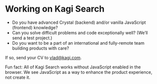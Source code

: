# Working on Kagi Search

- Do you have advanced Crystal (backend) and/or vanilla JavaScript (frontend) knowledge?
- Can you solve difficult problems and code exceptionally well? (We’ll send a test project.)
- Do you want to be a part of an international and fully-remote team building products with care?

If so, send your CV to [vlad@kagi.com](mailto:vlad@kagi.com).

Fun fact: All of Kagi Search works without JavaScript enabled in the browser. We see JavaScript as a way to enhance the product experience, not create it.